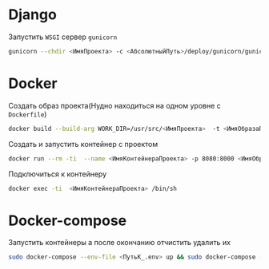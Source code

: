 # Django

Запустить `WSGI` сервер `gunicorn`

```bash
gunicorn --chdir <ИмяПроекта> -c <АбсолютныйПуть>/deploy/gunicorn/gunicorn.conf.py
```

# Docker

Создать образ проекта(Нудно находиться на одном уровне с `Dockerfile`)

```bash
docker build --build-arg WORK_DIR=/usr/src/<ИмяПроекта>  -t <ИмяОбразаПроекта> .;
```

Создать и запустить контейнер с проектом

```bash
docker run --rm -ti  --name <ИмяКонтейнераПроекта> -p 8080:8000 <ИмяОбразаПроекта> ;
```

Подключиться к контейнеру

```bash
docker exec -ti  <ИмяКонтейнераПроекта> /bin/sh
```

# Docker-compose

Запустить контейнеры а после окончанию отчистить удалить их

```bash
sudo docker-compose --env-file <ПутьК_.env> up && sudo docker-compose --env-file  <ПутьК_.env> rm -fsv;
```
